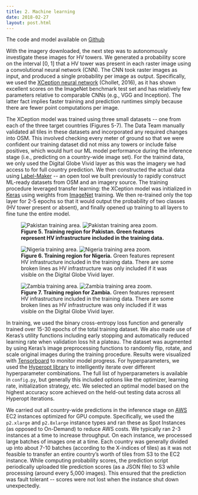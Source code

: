 ```yaml
---
title: 2. Machine learning
date: 2018-02-27
layout: post.html
---
```

The code and model available on [Github](https://github.com/developmentseed/ml-hv-grid-pub)

With the imagery downloaded, the next step was to autonomously investigate these images for HV towers. We generated a probability score on the interval [0, 1] that a HV tower was present in each raster image using a convolutional neural network (CNN). The CNN took raster images as input, and produced a single probability per image as output. Specifically, we used the [XCeption neural network](https://arxiv.org/abs/1610.02357) (Chollet, 2016), as it has shown excellent scores on the ImageNet benchmark test set and has relatively few parameters relative to comparable CNNs (e.g., VGG and Inception). The latter fact implies faster training and prediction runtimes simply because there are fewer point computations per image.

The XCeption model was trained using three small datasets -- one from each of the three target countries (Figures 5-7). The Data Team manually validated all tiles in these datasets and incorporated any required changes into OSM. This involved checking every meter of ground so that we were confident our training dataset did not miss any towers or include false positives, which would hurt our ML model performance during the inference stage (i.e., predicting on a country-wide image set). For the trainind data, we only used the Digital Globe Vivid layer as this was the imagery we had access to for full country prediction. We then constructed the actual data using [Label-Maker](https://github.com/developmentseed/label-maker) -- an open tool we built previously to rapidly construct ML-ready datasets from OSM and an imagery source. The training procedure leveraged transfer learning: the XCeption model was initialized in [Keras](https://keras.io/) using weights from [ImageNet](http://www.image-net.org/) training. We then re-trained only the top layer for 2-5 epochs so that it would output the probability of two classes (HV tower present or absent), and finally opened up training to all layers to fine tune the entire model.

<figure class="media__hascol media__hascol--2">
  	<img src="/assets/graphics/content/training_ROI_pakistan.jpg" alt="Pakistan training area." class="media__item" />
  	<img src="/assets/graphics/content/training_ROI_pakistan_zoom.jpg" alt="Pakistan training area zoom." class="media__item" />
  	<figcaption><b>Figure 5. Training region for Pakistan. Green features represent HV infrastructure included in the training data.</b></figcaption>
 </figure>
 <figure class="media__hascol media__hascol--2">
  	<img src="/assets/graphics/content/training_ROI_nigeria.jpg" alt="Nigeria training area." class="media__item"/>
  	<img src="/assets/graphics/content/training_ROI_nigeria_zoom.jpg" alt="Nigeria training area zoom." class="media__item"/>
  	<figcaption><b>Figure 6. Training region for Nigeria.</b> Green features represent HV infrastructure included in the training data. There are some broken lines as HV infrastructure was only included if it was visible on the Digital Globe Vivid layer.</figcaption>
 </figure>
 <figure class="media__hascol media__hascol--2">
  		<img src="/assets/graphics/content/training_ROI_Zambia.jpg" alt="Zambia training area." class="media__item"/>
  		<img src="/assets/graphics/content/training_ROI_Zambia_zoom.jpg" alt="Zambia training area zoom." class="media__item"/>
  	<figcaption><b>Figure 7. Training region for Zambia.</b> Green features represent HV infrastructure included in the training data. There are some broken lines as HV infrastructure was only included if it was visible on the Digital Globe Vivid layer.</figcaption>
 </figure>

 In training, we used the binary cross-entropy loss function and generally trained over 15-30 epochs of the total training dataset. We also made use of Keras’s utility functions including early stopping and automatically reduced learning rate when validation loss hit a plateau. The dataset was augmented by using Keras’s image preprocessing functions to randomly flip, rotate, and scale original images during the training procedure. Results were visualized with [Tensorboard](https://github.com/tensorflow/tensorboard) to monitor model progress. For hyperparameters, we used the [Hyperopt library](https://github.com/hyperopt/hyperopt) to intelligently iterate over different hyperparameter combinations. The full list of hyperparameters is available in `config.py`, but generally this included options like the optimizer, learning rate, initialization strategy, etc. We selected an optimal model based on the highest accuracy score achieved on the held-out testing data across all Hyperopt iterations.

We carried out all country-wide predictions in the inference stage on [AWS](https://aws.amazon.com/) EC2 instances optimized for GPU compute. Specifically, we used the `p2.xlarge` and `p2.8xlarge` instance types and ran these as Spot Instances (as opposed to On-Demand) to reduce AWS costs. We typically ran 2-3 instances at a time to increase throughput. On each instance, we processed large batches of images one at a time. Each country was generally divided up into about 7-10 batches (according to the X-indices of tiles) as it was not feasible to transfer an entire country’s worth of tiles from S3 to the EC2 instance. While computing probability scores, the prediction script periodically uploaded tile prediction scores (as a JSON file) to S3 while processing (around every 5,000 images). This ensured that the prediction was fault tolerant -- scores were not lost when the instance shut down unexpectedly.